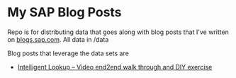 # My SAP Blog Posts

Repo is for distributing data that goes along with blog posts that I've written on [blogs.sap.com](https://blogs.sap.com/). All data in /data

Blog posts that leverage the data sets are
* [Intelligent Lookup – Video end2end walk through and DIY exercise](https://blogs.sap.com/2021/12/22/intelligent-lookup-video-end2end-walk-through-and-diy-exercise/)
